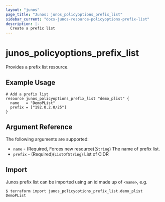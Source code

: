 ```yaml
---
layout: "junos"
page_title: "Junos: junos_policyoptions_prefix_list"
sidebar_current: "docs-junos-resource-policyoptions-prefix-list"
description: |-
  Create a prefix list
---
```


# junos_policyoptions_prefix_list

Provides a prefix list resource.

## Example Usage

```hcl
# Add a prefix list
resource junos_policyoptions_prefix_list "demo_plist" {
  name   = "DemoPList"
  prefix = ["192.0.2.0/25"]
}
```

## Argument Reference

The following arguments are supported:

* `name` - (Required, Forces new resource)(`String`) The name of prefix list.
* `prefix` - (Required)(`ListOfString`) List of CIDR

## Import

Junos prefix list can be imported using an id made up of `<name>`, e.g.

```
$ terraform import junos_policyoptions_prefix_list.demo_plist DemoPList
```
